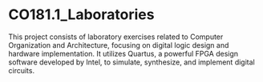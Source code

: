 # CO181.1_Laboratories
This project consists of laboratory exercises related to Computer Organization and Architecture, focusing on digital logic design and hardware implementation. It utilizes Quartus, a powerful FPGA design software developed by Intel, to simulate, synthesize, and implement digital circuits.
